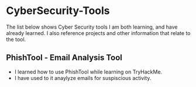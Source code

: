 # CyberSecurity-Tools
The list below shows Cyber Security tools I am both learning, and have already learned. I also reference projects and other information that relate to the tool.

## PhishTool - Email Analysis Tool
- I learned how to use PhishTool while learning on TryHackMe.
- I have used to it anaylyze emails for suspiscious activity.
